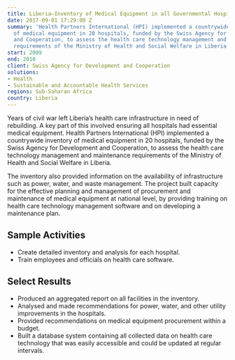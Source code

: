 ```yaml
---
title: Liberia—Inventory of Medical Equipment in all Governmental Hospitals
date: 2017-09-01 17:29:00 Z
summary: 'Health Partners International (HPI) implemented a countrywide inventory
  of medical equipment in 20 hospitals, funded by the Swiss Agency for Development
  and Cooperation, to assess the health care technology management and maintenance
  requirements of the Ministry of Health and Social Welfare in Liberia. '
start: 2009
end: 2010
client: Swiss Agency for Development and Cooperation
solutions:
- Health
- Sustainable and Accountable Health Services
regions: Sub-Saharan Africa
country: Liberia
---
```


Years of civil war left Liberia’s health care infrastructure in need of rebuilding. A key part of this involved ensuring all hospitals had essential medical equipment. Health Partners International (HPI) implemented a countrywide inventory of medical equipment in 20 hospitals, funded by the Swiss Agency for Development and Cooperation, to assess the health care technology management and maintenance requirements of the Ministry of Health and Social Welfare in Liberia. 

The inventory also provided information on the availability of infrastructure such as power, water, and waste management. The project built capacity for the effective planning and management of procurement and maintenance of medical equipment at national level, by providing training on health care technology management software and on developing a maintenance plan. 

## Sample Activities

* Create detailed inventory and analysis for each hospital.
* Train employees and officials on health care software. 

## Select Results

* Produced an aggregated report on all facilities in the inventory.
* Analysed and made recommendations for power, water, and other utility improvements in the hospitals.
* Provided recommendations on medical equipment procurement within a budget.
* Built a database system containing all collected data on health care technology that was easily accessible and could be updated at regular intervals.